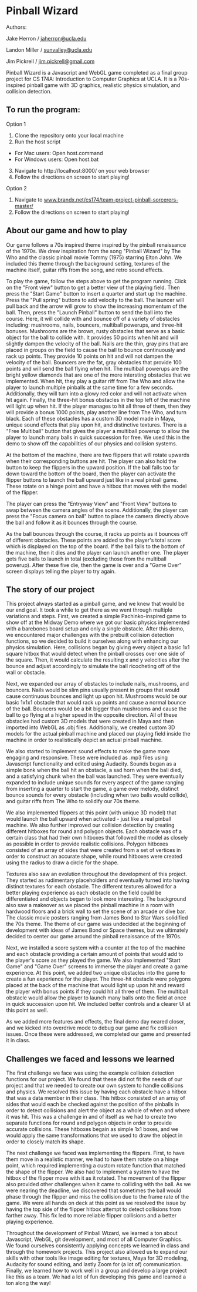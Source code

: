 # Pinball Wizard

Authors:

Jake Herron / jaherron@ucla.edu

Landon Miller / sunvalley@ucla.edu

Jim Pickrell / jim.pickrell@gmail.com


Pinball Wizard is a Javascript and WebGL game completed as a final group project for CS 174A: Introduction to Computer Graphics at UCLA. It is a 70s-inspired pinball game with 3D graphics, realistic physics simulation, and collision detection.

## To run the program:

Option 1
1. Clone the repository onto your local machine
2. Run the host script
  - For Mac users: Open host.command
  - For Windows users: Open host.bat
3. Navigate to http://localhost:8000/ on your web browser
4. Follow the directions on screen to start playing!

Option 2
1. Navigate to www.brandx.net/cs174/team-project-pinball-sorcerers-master/
2. Follow the directions on screen to start playing!

## About our game and how to play

Our game follows a 70s inspired theme inspired by the pinball renaissance of the 1970s. We drew inspiration from the song "Pinball Wizard" by The Who and the classic pinball movie Tommy (1975) starring Elton John. We included this theme through the background setting, textures of the machine itself, guitar riffs from the song, and retro sound effects.

To play the game, follow the steps above to get the program running. Click on the "Front view" button to get a better view of the playing field. Then press the "Start Game" button to insert a quarter and start up the machine. Press the "Pull spring" buttons to add velocity to the ball. The launcer will pull back and the arrow will grow to show the increasing momentum of the ball. Then, press the "Launch Pinball" button to send the ball into the course. Here, it will collide with and bounce off of a variety of obstacles including: mushrooms, nails, bouncers, multiball powerups, and three-hit bonuses. Mushrooms are the brown, rusty obstacles that serve as a basic object for the ball to collide with. It provides 50 points when hit and will slightly dampen the velocity of the ball. Nails are the thin, gray pins that are placed in groups on the field to cause the ball to bounce continuously and rack up points. They provide 10 points on hit and will not dampen the velocity of the ball. Bouncers are the fat, gray obstacles that provide 100 points and will send the ball flying when hit. The multiball powerups are the bright yellow diamonds that are one of the more intersting obstacles that we implemented. When hit, they play a guitar riff from The Who and allow the player to launch multiple pinballs at the same time for a few seconds. Additionally, they will turn into a glowy red color and will not activate when hit again. Finally, the three-hit bonus obstacles in the top left of the machine will light up when hit. If the player manages to hit all three of them, then they will provide a bonus 1000 points, play another line from The Who, and turn black. Each of these obstacles has a custom 3D model made in Maya, unique sound effects that play upon hit, and distinctive textures. There is a "Free Multiball" button that gives the player a multiball powerup to allow the player to launch many balls in quick succession for free. We used this in the demo to show off the capabilities of our physics and collision systems.

At the bottom of the machine, there are two flippers that will rotate upwards when their corresponding buttons are hit. The player can also hold the button to keep the flippers in the upward position. If the ball falls too far down toward the bottom of the board, then the player can activate the flipper buttons to launch the ball upward just like in a real pinball game. These rotate on a hinge point and have a hitbox that moves with the model of the flipper.

The player can press the "Entryway View" and "Front View" buttons to swap between the camera angles of the scene. Additionally, the player can press the "Focus camera on ball" button to place the camera directly above the ball and follow it as it bounces through the course. 

As the ball bounces through the course, it racks up points as it bounces off of different obstacles. These points are added to the player's total score which is displayed on the top of the board. If the ball falls to the bottom of the machine, then it dies and the player can launch another one. The player gets five balls to launch in total (excluding those from the multiball powerup). After these five die, then the game is over and a "Game Over" screen displays telling the player to try again.

## The story of our project

This project always started as a pinball game, and we knew that would be our end goal. It took a while to get there as we went through multiple variations and steps. First, we created a simple Pachinko-inspired game to show off at the Midway Demo where we got our basic physics implemented with a barebones board setup and only a single obstacle. After this demo, we encountered major challenges with the prebuilt collision detection functions, so we decided to build it ourselves along with enhancing our physics simulation. Here, collisions began by giving every object a basic 1x1 square hitbox that would detect when the pinball crosses over one side of the square. Then, it would calculate the resulting x and y velocities after the bounce and adjust accordingly to simulate the ball ricocheting off of the wall or obstacle. 

Next, we expanded our array of obstacles to include nails, mushrooms, and bouncers. Nails would be slim pins usually present in groups that would cause continuous bounces and light up upon hit. Mushrooms would be our basic 1x1x1 obstacle that would rack up points and cause a normal bounce of the ball. Bouncers would be a bit bigger than mushrooms and cause the ball to go flying at a higher speed in the opposite direction. All of these obstacles had custom 3D models that were created in Maya and then imported into WebGL as .obj files. Additionally, we created custom 3D models for the actual pinball machine and placed our playing field inside the machine in order to realistically depict an actual pinball machine. 

We also started to implement sound effects to make the game more engaging and responsive. These were included as .mp3 files using Javascript functionality and edited using Audacity. Sounds began as a simple bonk when the ball hit an obstacle, a sad horn when the ball died, and a satisfying chunk when the ball was launched. They were eventually expanded to include unique sounds for every aspect of the game ranging from inserting a quarter to start the game, a game over melody, distinct bounce sounds for every obstacle (including when two balls would collide), and guitar riffs from The Who to solidify our 70s theme. 

We also implemented flippers at this point (with unique 3D model) that would launch the ball upward when activated - just like a real pinball machine. We also further improved our collision detection by creating different hitboxes for round and polygon objects. Each obstacle was of a certain class that had their own hitboxes that followed the model as closely as possible in order to provide realistic collisions. Polygon hitboxes consisted of an array of sides that were created from a set of vertices in order to construct an accurate shape, while round hitboxes were created using the radius to draw a circle for the shape. 

Textures also saw an evolution throughout the development of this project. They started as rudimentary placeholders and eventually turned into having distinct textures for each obstacle. The different textures allowed for a better playing experience as each obstacle on the field could be differentiated and objects began to look more interesting. The background also saw a makeover as we placed the pinball machine in a room with hardwood floors and a brick wall to set the scene of an arcade or dive bar. The classic movie posters ranging from James Bond to Star Wars solidified the 70s theme. The theme of our game was undecided at the beginning of development with ideas of James Bond or Space themes, but we ultimately decided to center our game around the pinball renaissance of the 1970s. 

Next, we installed a score system with a counter at the top of the machine and each obstacle providing a certain amount of points that would add to the player's score as they played the game. We also implemented "Start Game" and "Game Over" screens to immerse the player and create a game experience. At this point, we added two unique obstacles into the game to create a fun experience for the player. The three-hit obstacle were polygons placed at the back of the machine that would light up upon hit and reward the player with bonus points if they could hit all three of them. The multiball obstacle would allow the player to launch many balls onto the field at once in quick succession upon hit. We included better controls and a clearer UI at this point as well. 

As we added more features and effects, the final demo day neared closer, and we kicked into overdrive mode to debug our game and fix collision issues. Once these were addressed, we completed our game and presented it in class.

## Challenges we faced and lessons we learned

The first challenge we face was using the example collision detection functions for our project. We found that these did not fit the needs of our project and that we needed to create our own system to handle collisions and physics. We resolved this issue by having each obstacle have a hitbox that was a data member in their class. This hitbox consisted of an array of sides that would each be checked against the position of the pinballs in order to detect collisions and alert the object as a whole of when and where it was hit. This was a challenge in and of itself as we had to create two separate functions for round and polygon objects in order to provide accurate collisions. These hitboxes begain as simple 1x1 boxes, and we would apply the same transformations that we used to draw the object in order to closely match its shape.

The next challenge we faced was implementing the flippers. First, to have them move in a realistic manner, we had to have them rotate on a hinge point, which required implementing a custom rotate function that matched the shape of the flipper. We also had to implement a system to have the hitbox of the flipper move with it as it rotated. The movement of the flipper also provided other challenges when it came to colliding with the ball. As we were nearing the deadline, we discovered that sometimes the ball would phase through the flipper and miss the collision due to the frame rate of the game. We were all hands on deck at this point as we resolved the issue by having the top side of the flipper hitbox attempt to detect collisions from farther away. This fix led to more reliable flipper collisions and a better playing experience. 

Throughout the development of Pinball Wizard, we learned a ton about Javascript, WebGL, git development, and most of all Computer Graphics. We found ourselves consistently applying concepts we learned in class and through the homework projects. This project also allowed us to expand our skills with other tools like image editing for textures, Maya for 3D modeling, Audacity for sound editing, and lastly Zoom for (a lot of) communication. Finally, we learned how to work well in a group and develop a large project like this as a team. We had a lot of fun developing this game and learned a ton along the way!
